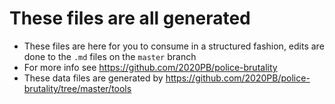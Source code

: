 # These files are all generated

* These files are here for you to consume in a structured fashion, edits are done to the `.md` files on the `master` branch
* For more info see https://github.com/2020PB/police-brutality
* These data files are generated by https://github.com/2020PB/police-brutality/tree/master/tools


